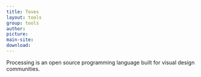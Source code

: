 ```yaml
---
title: Toves
layout: tools
group: tools
author:
picture:
main-site:
download:
---
```

Processing is an open source programming language built for visual design communities.